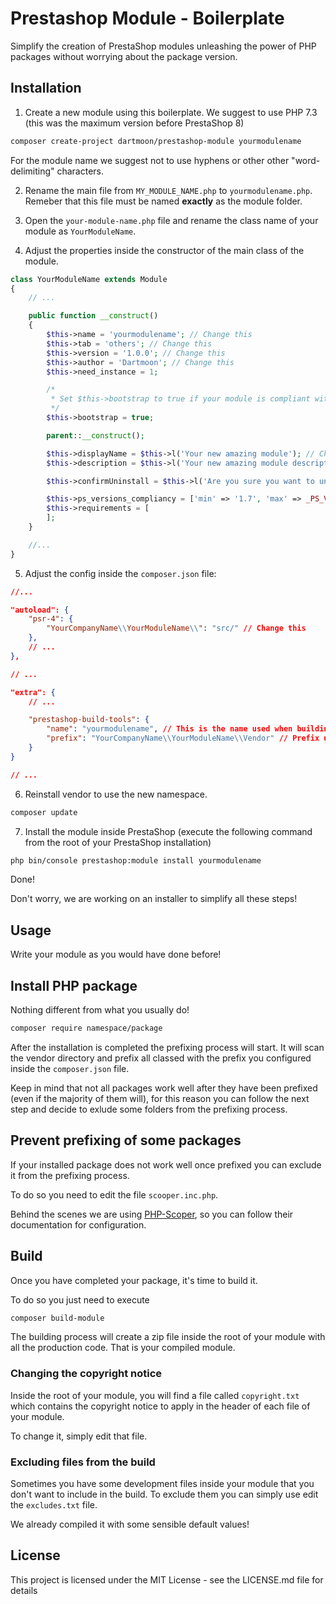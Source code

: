 # Prestashop Module - Boilerplate
Simplify the creation of PrestaShop modules unleashing the power of PHP packages without worrying about the package version.

## Installation

1. Create a new module using this boilerplate. We suggest to use PHP 7.3 (this was the maximum version before PrestaShop 8)

```bash
composer create-project dartmoon/prestashop-module yourmodulename
```

For the module name we suggest not to use hyphens or other other "word-delimiting" characters.

2. Rename the main file from `MY_MODULE_NAME.php` to `yourmodulename.php`. Remeber that this file must be named **exactly** as the module folder.

3. Open the `your-module-name.php` file and rename the class name of your module as `YourModuleName`.

4. Adjust the properties inside the constructor of the main class of the module.

```php
class YourModuleName extends Module
{
    // ...

    public function __construct()
    {
        $this->name = 'yourmodulename'; // Change this
        $this->tab = 'others'; // Change this
        $this->version = '1.0.0'; // Change this
        $this->author = 'Dartmoon'; // Change this
        $this->need_instance = 1;

        /*
         * Set $this->bootstrap to true if your module is compliant with bootstrap (PrestaShop 1.6)
         */
        $this->bootstrap = true;

        parent::__construct();

        $this->displayName = $this->l('Your new amazing module'); // Change this
        $this->description = $this->l('Your new amazing module description'); // Change this

        $this->confirmUninstall = $this->l('Are you sure you want to uninstall this module?');

        $this->ps_versions_compliancy = ['min' => '1.7', 'max' => _PS_VERSION_];
        $this->requirements = [
        ];
    }

    //...
}
```

5. Adjust the config inside the `composer.json` file:

```json
//...

"autoload": {
    "psr-4": {
        "YourCompanyName\\YourModuleName\\": "src/" // Change this
    },
    // ...
},

// ...

"extra": {
    // ...

    "prestashop-build-tools": {
        "name": "yourmodulename", // This is the name used when building the module
        "prefix": "YourCompanyName\\YourModuleName\\Vendor" // Prefix used for all installed PHP dependencies
    }
}

// ...
```

6. Reinstall vendor to use the new namespace.

```bash
composer update
````

7. Install the module inside PrestaShop (execute the following command from the root of your PrestaShop installation)

```bash
php bin/console prestashop:module install yourmodulename
```

Done!

Don't worry, we are working on an installer to simplify all these steps!

## Usage
Write your module as you would have done before!

## Install PHP package
Nothing different from what you usually do!

```bash
composer require namespace/package
```

After the installation is completed the prefixing process will start. It will scan the vendor directory and prefix all classed with the prefix you configured inside the `composer.json` file.

Keep in mind that not all packages work well after they have been prefixed (even if the majority of them will), for this reason you can follow the next step and decide to exlude some folders from the prefixing process.

## Prevent prefixing of some packages
If your installed package does not work well once prefixed you can exclude it from the prefixing process.

To do so you need to edit the file `scooper.inc.php`. 

Behind the scenes we are using [PHP-Scoper](https://github.com/humbug/php-scoper), so you can follow their documentation for configuration.

## Build
Once you have completed your package, it's time to build it.

To do so you just need to execute

```bash
composer build-module
```

The building process will create a zip file inside the root of your module with all the production code. That is your compiled module.

### Changing the copyright notice
Inside the root of your module, you will find a file called `copyright.txt` which contains the copyright notice to apply in the header of each file of your module.

To change it, simply edit that file.

### Excluding files from the build
Sometimes you have some development files inside your module that you don't want to include in the build. To exclude them you can simply use edit the `excludes.txt` file.

We already compiled it with some sensible default values!

## License

This project is licensed under the MIT License - see the LICENSE.md file for details